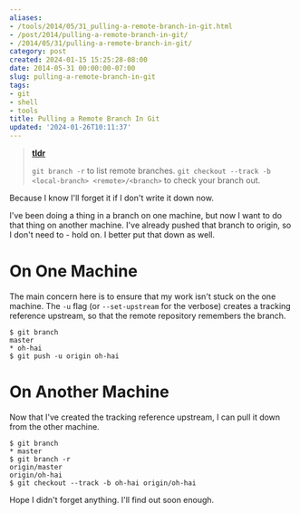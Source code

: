```yaml
---
aliases:
- /tools/2014/05/31_pulling-a-remote-branch-in-git.html
- /post/2014/pulling-a-remote-branch-in-git/
- /2014/05/31/pulling-a-remote-branch-in-git/
category: post
created: 2024-01-15 15:25:28-08:00
date: 2014-05-31 00:00:00-07:00
slug: pulling-a-remote-branch-in-git
tags:
- git
- shell
- tools
title: Pulling a Remote Branch In Git
updated: '2024-01-26T10:11:37'
---
```


> 
 > **[tldr](../../../card/tldr.md)**
>
 > `git branch -r` to list remote branches. `git checkout --track -b <local-branch> <remote>/<branch>` to check your branch out.

<!--more-->

Because I know I'll forget it if I don't write it down now.

I've been doing a thing in a branch on one machine, but now I want to do that thing on another machine. I've already pushed that branch to origin, so I don't need to - hold on. I better put that down as well.

# On One Machine

The main concern here is to ensure that my work isn't stuck on the one machine. The `-u` flag (or `--set-upstream` for the verbose) creates a tracking reference upstream, so that the remote repository remembers the branch.

````console
$ git branch
master
* oh-hai
$ git push -u origin oh-hai
````

# On Another Machine

Now that I've created the tracking reference upstream, I can pull it down from the other machine.

````console
$ git branch
* master
$ git branch -r
origin/master
origin/oh-hai
$ git checkout --track -b oh-hai origin/oh-hai
````

Hope I didn't forget anything. I'll find out soon enough.
